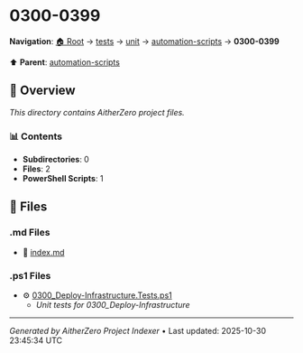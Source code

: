 # 0300-0399

**Navigation**: [🏠 Root](../../../../index.md) → [tests](../../../index.md) → [unit](../../index.md) → [automation-scripts](../index.md) → **0300-0399**

⬆️ **Parent**: [automation-scripts](../index.md)

## 📖 Overview

*This directory contains AitherZero project files.*

### 📊 Contents

- **Subdirectories**: 0
- **Files**: 2
- **PowerShell Scripts**: 1

## 📄 Files

### .md Files

- 📝 [index.md](./index.md)

### .ps1 Files

- ⚙️ [0300_Deploy-Infrastructure.Tests.ps1](./0300_Deploy-Infrastructure.Tests.ps1)
  - *Unit tests for 0300_Deploy-Infrastructure*

---

*Generated by AitherZero Project Indexer* • Last updated: 2025-10-30 23:45:34 UTC

